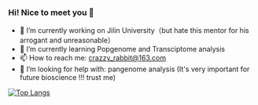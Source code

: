 ### Hi! Nice to meet you 👋

- 🔭 I’m currently working on Jilin University（but hate this mentor for his arrogant and unreasonable）
- 🌱 I’m currently learning Popgenome and Transciptome analysis
- 📫 How to reach me: crazzy_rabbit@163.com
- 🤔 I’m looking for help with: pangenome analysis (It's very important for future bioscience !!! trust me)

[![Top Langs](https://github-readme-stats.vercel.app/api/top-langs/?username=Crazzy-Rabbit&hide=html&layout=compact&langs_count=10)](https://github.com/anuraghazra/github-readme-stats)

<!--
**Crazzy-Rabbit/Crazzy-Rabbit** is a ✨ _special_ ✨ repository because its `README.md` (this file) appears on your GitHub profile.

[![Lulu's github stats](https://github-readme-stats.vercel.app/api?username=Crazzy-Rabbit&show_icons=true&theme=radical&hide=prs,contribs)](https://github.com/anuraghazra/github-readme-stats)

Here are some ideas to get you started:

- 🔭 I’m currently working on Jilin University
- 🌱 I’m currently learning NGS analysis
- 👯 I’m looking to collaborate on ...
- 🤔 I’m looking for help with ...
- 💬 Ask me about ...
- 📫 How to reach me: ...
- 😄 Pronouns: ...
- ⚡ Fun fact: ...

-->

